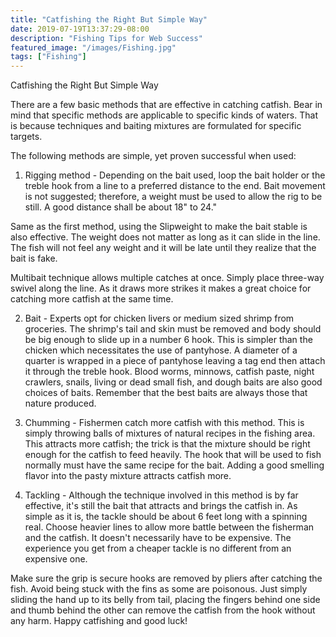 ```yaml
---
title: "Catfishing the Right But Simple Way"
date: 2019-07-19T13:37:29-08:00
description: "Fishing Tips for Web Success"
featured_image: "/images/Fishing.jpg"
tags: ["Fishing"]
---
```


Catfishing the Right But Simple Way

There are a few basic methods that are effective in catching catfish.  Bear in mind that specific methods are applicable to specific kinds of waters.  That is because techniques and baiting mixtures are formulated for specific targets.

The following methods are simple, yet proven successful when used:

1) Rigging method - Depending on the bait used, loop the bait holder or the treble hook from a line to a preferred distance to the end.  Bait movement is not suggested; therefore, a weight must be used to allow the rig to be still.  A good distance shall be about 18" to 24."  

Same as the first method, using the Slipweight to make the bait stable is also effective.  The weight does not matter as long as it can slide in the line.  The fish will not feel any weight and it will be late until they realize that the bait is fake.

Multibait technique allows multiple catches at once.  Simply place three-way swivel along the line.  As it draws more strikes it makes a great choice for catching more catfish at the same time.

2) Bait - Experts opt for chicken livers or medium sized shrimp from groceries.  The shrimp's tail and skin must be removed and body should be big enough to slide up in a number 6 hook.  This is simpler than the chicken which necessitates the use of pantyhose.  A diameter of a quarter is wrapped in a piece of pantyhose leaving a tag end then attach it through the treble hook.  Blood worms, minnows, catfish paste, night crawlers, snails, living or dead small fish, and dough baits are also good choices of baits.  Remember that the best baits are always those that nature produced. 

3) Chumming - Fishermen catch more catfish with this method.  This is simply throwing balls of mixtures of natural recipes in the fishing area.  This attracts more catfish; the trick is that the mixture should be right enough for the catfish to feed heavily.  The hook that will be used to fish normally must have the same recipe for the bait.  Adding a good smelling flavor into the pasty mixture attracts catfish more.  

4) Tackling - Although the technique involved in this method is by far effective, it's still the bait that attracts and brings the catfish in.  As simple as it is, the tackle should be about 6 feet long with a spinning real.  Choose heavier lines to allow more battle between the fisherman and the catfish.  It doesn't necessarily have to be expensive.  The experience you get from a cheaper tackle is no different from an expensive one.

Make sure the grip is secure hooks are removed by pliers after catching the fish.  Avoid being stuck with the fins as some are poisonous.  Just simply sliding the hand up to its belly from tail, placing the fingers behind one side and thumb behind the other can remove the catfish from the hook without any harm.  Happy catfishing and good luck!

